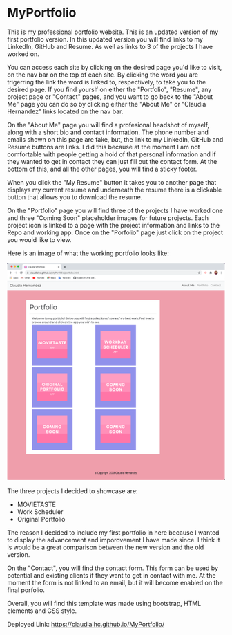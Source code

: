 # MyPortfolio
This is my professional portfolio website. This is an updated version of my first portfolio version. In this updated version you will find links to my LinkedIn, GitHub and Resume. As well as links to 3 of the projects I have worked on. 

You can access each site by clicking on the desired page you'd like to visit, on the nav bar on the top of each site. By clicking the word you are trigerring the link the word is linked to, respectively, to take you to the desired page. If you find yourslf on either the "Portfolio", "Resume", any project page or "Contact" pages, and you want to go back to the "About Me" page you can do so by clicking either the "About Me" or "Claudia Hernandez" links located on the nav bar. 

On the "About Me" page you will find a profesional headshot of myself, along with a short bio and contact information. The phone number and emails shown on this page are fake, but, the link to my LinkedIn, GitHub and Resume buttons are links. I did this because at the moment I am not comfortable with people getting a hold of that personal information and if they wanted to get in contact they can just fill out the contact form. At the bottom of this, and all the other pages, you will find a sticky footer. 

When you click the "My Resume" button it takes you to another page that displays my current resume and underneath the resume there is a clickable button that allows you to download the resume. 

On the "Portfolio" page you will find three of the projects I have worked one and three "Coming Soon" placeholder images for future projects. Each project icon is linked to a page with the project information and links to the Repo and working app. Once on the "Porfolio" page just click on the project you would like to view. 

Here is an image of what the working portfolio looks like:

![sceenshot](./assests/portfolio-example.png)

The three projects I decided to showcase are: 

<ul>
  <li>MOVIETASTE</li>
  <li>Work Scheduler</li>
  <li>Original Portfolio</li>
</ul>

The reason I decided to include my first portfolio in here because I wanted to display the advancement and imporovement I have made since. I think it is would be a great comparison between the new version and the old version. 

On the "Contact", you will find the contact form. This form can be used by potential and existing clients if they want to get in contact with me. At the moment the form is not linked to an email, but it will become enabled on the final porfolio.
 
Overall, you will find this template was made using bootstrap, HTML elements and CSS style. 

Deployed Link: https://claudialhc.github.io/MyPortfolio/